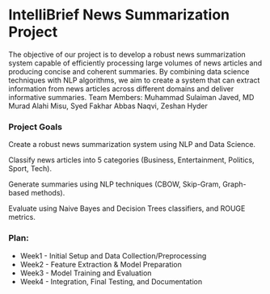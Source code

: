 # IntelliBrief News Summarization Project
The objective of our project is to develop a robust news summarization system capable of
efficiently processing large volumes of news articles and producing concise and coherent
summaries. By combining data science techniques with NLP algorithms, we aim to create a
system that can extract information from news articles across different domains and deliver
informative summaries.
Team Members: Muhammad Sulaiman Javed, MD Murad Alahi Misu, Syed Fakhar Abbas Naqvi, Zeshan Hyder

### Project Goals
Create a robust news summarization system using NLP and Data Science.

Classify news articles into 5 categories (Business, Entertainment, Politics, Sport, Tech).

Generate summaries using NLP techniques (CBOW, Skip-Gram, Graph-based methods).

Evaluate using Naive Bayes and Decision Trees classifiers, and ROUGE metrics.

### Plan:
* Week1 - Initial Setup and Data Collection/Preprocessing
* Week2 - Feature Extraction & Model Preparation
* Week3 - Model Training and Evaluation
* Week4 - Integration, Final Testing, and Documentation
